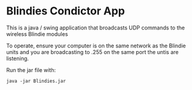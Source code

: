 # Blindies Condictor App

This is a java / swing application that broadcasts UDP commands to the wireless Blindie modules

To operate, ensure your computer is on the same network as the Blindie units and you are broadcasting to .255 on the same port the untis are listening.

Run the jar file with:

`java -jar Blindies.jar`
